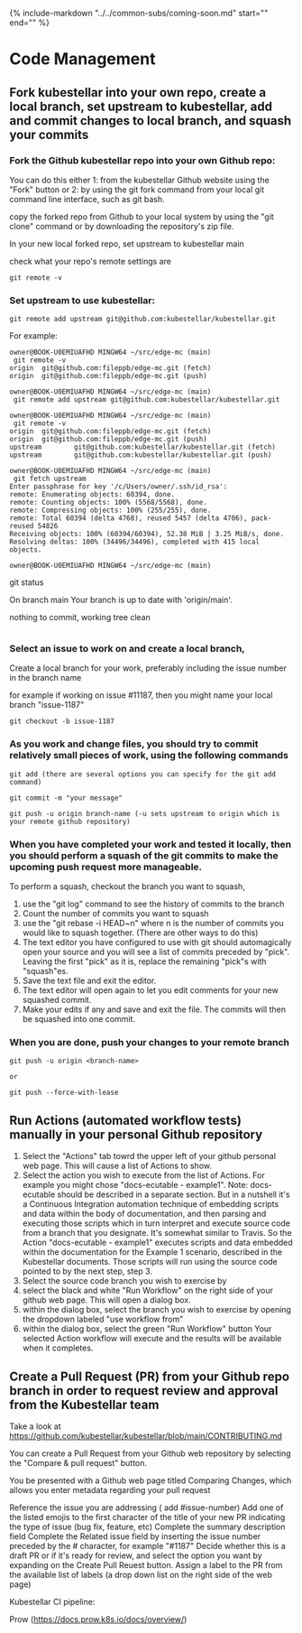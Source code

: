 {%
   include-markdown "../../common-subs/coming-soon.md"
   start="<!--coming-soon-start-->"
   end="<!--coming-soon-end-->"
%}

<!-- Code management
  Prow, Gh actions broken links, pr verifier, emoji in titles of prs, add issue to project. Add pr to project. Check spelling errors, wordlist.txt, 
Quay.io -->
# Code Management

## Fork kubestellar into your own repo, create a local branch, set upstream to kubestellar, add and commit changes to local branch, and squash your commits

### Fork the Github kubestellar repo into your own Github repo:
You can do this either 1: from the kubestellar Github website using the "Fork" button or 2: by using the git fork command from your local git command line interface, such as git bash.

copy the forked repo from Github to your local system by using the "git clone" command or by downloading the repository's zip file.

In your new local forked repo, set upstream to kubestellar main

check what your repo's remote settings are
```
git remote -v
```

### Set upstream to use kubestellar: 
```
git remote add upstream git@github.com:kubestellar/kubestellar.git
```

For example:
```
owner@BOOK-U0EMIUAFHD MINGW64 ~/src/edge-mc (main)
 git remote -v
origin  git@github.com:fileppb/edge-mc.git (fetch)
origin  git@github.com:fileppb/edge-mc.git (push)

owner@BOOK-U0EMIUAFHD MINGW64 ~/src/edge-mc (main)
 git remote add upstream git@github.com:kubestellar/kubestellar.git

owner@BOOK-U0EMIUAFHD MINGW64 ~/src/edge-mc (main)
 git remote -v
origin  git@github.com:fileppb/edge-mc.git (fetch)
origin  git@github.com:fileppb/edge-mc.git (push)
upstream        git@github.com:kubestellar/kubestellar.git (fetch)
upstream        git@github.com:kubestellar/kubestellar.git (push)

owner@BOOK-U0EMIUAFHD MINGW64 ~/src/edge-mc (main)
 git fetch upstream
Enter passphrase for key '/c/Users/owner/.ssh/id_rsa':
remote: Enumerating objects: 60394, done.
remote: Counting objects: 100% (5568/5568), done.
remote: Compressing objects: 100% (255/255), done.
remote: Total 60394 (delta 4768), reused 5457 (delta 4706), pack-reused 54826
Receiving objects: 100% (60394/60394), 52.38 MiB | 3.25 MiB/s, done.
Resolving deltas: 100% (34496/34496), completed with 415 local objects.

owner@BOOK-U0EMIUAFHD MINGW64 ~/src/edge-mc (main)
```
 git status

On branch main
Your branch is up to date with 'origin/main'.

nothing to commit, working tree clean
```
```
### Select an issue to work on and create a local branch, 

Create a local branch for your work, preferably including the issue number in the branch name

for example if working on issue #11187, then you might name your local branch "issue-1187"
```
git checkout -b issue-1187
```

### As you work and change files, you should try to commit relatively small pieces of work, using the following commands
```
git add (there are several options you can specify for the git add command)

git commit -m "your message"

git push -u origin branch-name (-u sets upstream to origin which is your remote github repository)
```
### When you have completed your work and tested it locally, then you should perform a squash of the git commits to make the upcoming push request more manageable.

To perform a squash, checkout the branch you want to squash,
1. use the "git log" command to see the history of commits to the branch
2. Count the number of commits you want to squash
3. use the "git rebase -i HEAD~n" where n is the number of commits you would like to squash together. (There are other ways to do this)
4. The text editor you have configured to use with git should automagically open your source and you will see a list of commits preceded by "pick". Leaving the first "pick" as it is, replace the remaining "pick"s with "squash"es. 
5. Save the text file and exit the editor.
6. The text editor will open again to let you edit comments for your new squashed commit.
7. Make your edits if any and save and exit the file.
The commits will then be squashed into one commit.

### When you are done, push your changes to your remote branch
```
git push -u origin <branch-name>

or 

git push --force-with-lease
```

## Run Actions (automated workflow tests) manually in your personal Github repository
1. Select the "Actions" tab towrd the upper left of your github personal web page. This will cause a list of Actions to show.
2. Select the action you wish to execute from the list of Actions. For example you might chose "docs-ecutable - example1".
Note: docs-ecutable should be described in a separate section. But in a nutshell it's a Continuous Integration automation technique of embedding scripts and data within the body of documentation, and then parsing and executing those scripts which in turn interpret and execute source code from a branch that you designate. It's somewhat similar to Travis. So the Action "docs-ecutable - example1" executes scripts and data embedded within the documentation for the Example 1 scenario, described in the Kubestellar documents. Those scripts will run using the source code pointed to by the next step, step 3.
3. Select the source code branch you wish to exercise by
  1. select the black and white "Run Workflow" on the right side of your github web page. This will open a dialog box.
  2. within the dialog box, select the branch you wish to exercise by opening the dropdown labeled "use workflow from"
  3. within the dialog box, select the green "Run Workflow" button 
Your selected Action workflow will execute and the results will be available when it completes.  

## Create a Pull Request (PR) from your Github repo branch in order to request review and approval from the Kubestellar team

Take a look at https://github.com/kubestellar/kubestellar/blob/main/CONTRIBUTING.md

You can create a Pull Request from your Github web repository by selecting the "Compare & pull request" button.

You be presented with a Github web page titled Comparing Changes, which allows you enter metadata regarding your pull request

Reference the issue you are addressing ( add #issue-number)
Add one of the listed emojis to the first character of the title of your new PR indicating the type of issue (bug fix, feature, etc)
Complete the summary description field
Complete the Related issue field by inserting the issue number preceded by the # character, for example "#1187"
Decide whether this is a draft PR or if it's ready for review, and select the option you want by expanding on the Create Pull Reuest button.
Assign a label to the PR from the available list of labels (a drop down list on the right side of the web page)

Kubestellar CI pipeline:

Prow (https://docs.prow.k8s.io/docs/overview/)
